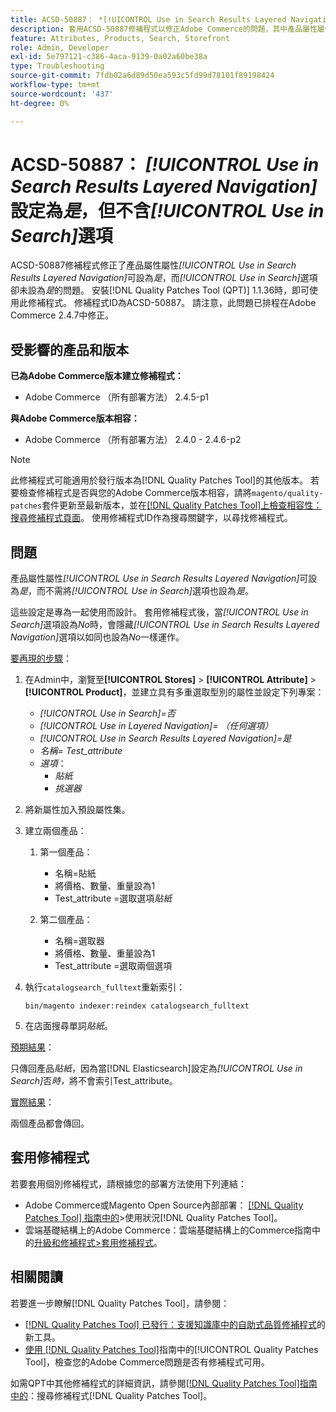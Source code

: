 ```yaml
---
title: ACSD-50887： *[!UICONTROL Use in Search Results Layered Navigation]*設定為Yes而沒有*[!UICONTROL Use in Search]*選項
description: 套用ACSD-50887修補程式以修正Adobe Commerce的問題，其中產品屬性屬性*[!UICONTROL Use in Search Results Layered Navigation]*可設為*Yes*，而*[!UICONTROL Use in Search]*選項也可設為*Yes*。
feature: Attributes, Products, Search, Storefront
role: Admin, Developer
exl-id: 5e797121-c386-4aca-9139-0a02a60be38a
type: Troubleshooting
source-git-commit: 7fdb02a6d89d50ea593c5fd99d78101f89198424
workflow-type: tm+mt
source-wordcount: '437'
ht-degree: 0%

---
```


# ACSD-50887： *[!UICONTROL Use in Search Results Layered Navigation]*&#x200B;設定為&#x200B;*是*，但不含&#x200B;*[!UICONTROL Use in Search]*&#x200B;選項

ACSD-50887修補程式修正了產品屬性屬性&#x200B;*[!UICONTROL Use in Search Results Layered Navigation]*&#x200B;可設為&#x200B;*是*，而&#x200B;*[!UICONTROL Use in Search]*&#x200B;選項卻未設為&#x200B;*是*&#x200B;的問題。 安裝[!DNL Quality Patches Tool (QPT)] 1.1.36時，即可使用此修補程式。 修補程式ID為ACSD-50887。 請注意，此問題已排程在Adobe Commerce 2.4.7中修正。

## 受影響的產品和版本

**已為Adobe Commerce版本建立修補程式：**

* Adobe Commerce （所有部署方法） 2.4.5-p1

**與Adobe Commerce版本相容：**

* Adobe Commerce （所有部署方法） 2.4.0 - 2.4.6-p2

>[!NOTE]
>
>此修補程式可能適用於發行版本為[!DNL Quality Patches Tool]的其他版本。 若要檢查修補程式是否與您的Adobe Commerce版本相容，請將`magento/quality-patches`套件更新至最新版本，並在[[!DNL Quality Patches Tool]上檢查相容性：搜尋修補程式頁面](https://experienceleague.adobe.com/tools/commerce-quality-patches/index.html)。 使用修補程式ID作為搜尋關鍵字，以尋找修補程式。

## 問題

產品屬性屬性&#x200B;*[!UICONTROL Use in Search Results Layered Navigation]*&#x200B;可設為&#x200B;*是*，而不需將&#x200B;*[!UICONTROL Use in Search]*&#x200B;選項也設為&#x200B;*是*。

這些設定是專為一起使用而設計。 套用修補程式後，當&#x200B;*[!UICONTROL Use in Search]*&#x200B;選項設為&#x200B;*No*&#x200B;時，會隱藏&#x200B;*[!UICONTROL Use in Search Results Layered Navigation]*&#x200B;選項以如同也設為&#x200B;*No*&#x200B;一樣運作。

<u>要再現的步驟</u>：

1. 在Admin中，瀏覽至&#x200B;**[!UICONTROL Stores]** > **[!UICONTROL Attribute]** > **[!UICONTROL Product]**，並建立具有多重選取型別的屬性並設定下列專案：

   * *[!UICONTROL Use in Search]=否*
   * *[!UICONTROL Use in Layered Navigation]= （任何選項）*
   * *[!UICONTROL Use in Search Results Layered Navigation]=是*
   * *名稱= Test_attribute*
   * *選項*：
      * *貼紙*
      * *挑選器*

1. 將新屬性加入預設屬性集。
1. 建立兩個產品：

   1. 第一個產品：
      * 名稱=貼紙
      * 將價格、數量、重量設為1
      * Test_attribute =選取選項&#x200B;*貼紙*

   1. 第二個產品：
      * 名稱=選取器
      * 將價格、數量、重量設為1
      * Test_attribute =選取兩個選項

1. 執行`catalogsearch_fulltext`重新索引：

   `bin/magento indexer:reindex catalogsearch_fulltext`

1. 在店面搜尋單詞&#x200B;*貼紙*。

<u>預期結果</u>：

只傳回產品&#x200B;*貼紙*，因為當[!DNL Elasticsearch]設定為&#x200B;*[!UICONTROL Use in Search]*&#x200B;否&#x200B;*時，*&#x200B;將不會索引Test_attribute。

<u>實際結果</u>：

兩個產品都會傳回。

## 套用修補程式

若要套用個別修補程式，請根據您的部署方法使用下列連結：

* Adobe Commerce或Magento Open Source內部部署： [[!DNL Quality Patches Tool] 指南中的](/help/tools/quality-patches-tool/usage.md)>使用狀況[!DNL Quality Patches Tool]。
* 雲端基礎結構上的Adobe Commerce：雲端基礎結構上的Commerce指南中的[升級和修補程式>套用修補程式](https://experienceleague.adobe.com/docs/commerce-cloud-service/user-guide/develop/upgrade/apply-patches.html)。

## 相關閱讀

若要進一步瞭解[!DNL Quality Patches Tool]，請參閱：

* [[!DNL Quality Patches Tool] 已發行：支援知識庫中的自助式品質修補程式](https://experienceleague.adobe.com/en/docs/commerce-operations/tools/quality-patches-tool/quality-patches-tool-to-self-serve-quality-patches)的新工具。
* [使用 [!DNL Quality Patches Tool]](/help/tools/quality-patches-tool/patches-available-in-qpt/check-patch-for-magento-issue-with-magento-quality-patches.md)指南中的[!UICONTROL Quality Patches Tool]，檢查您的Adobe Commerce問題是否有修補程式可用。


如需QPT中其他修補程式的詳細資訊，請參閱[[!DNL Quality Patches Tool]指南中的](https://experienceleague.adobe.com/tools/commerce-quality-patches/index.html)：搜尋修補程式[!DNL Quality Patches Tool]。
